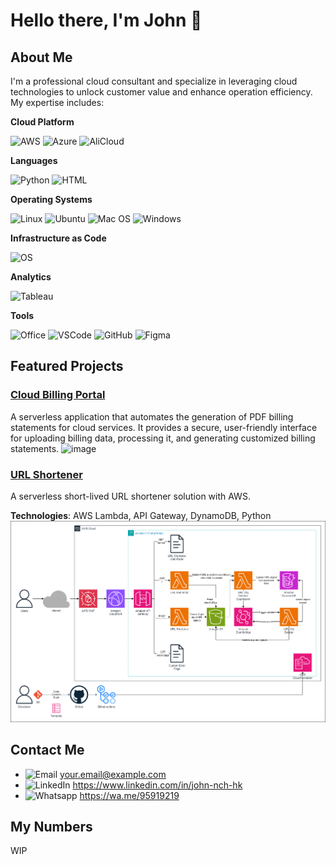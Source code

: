 # Hello there, I'm John 👋

## About Me
I'm a professional cloud consultant and specialize in leveraging cloud technologies to unlock customer value and enhance operation efficiency. My expertise includes:

**Cloud Platform**

![AWS](https://img.shields.io/badge/Amazon_AWS-FF9900?style=for-the-badge&logo=amazonaws&logoColor=white)
![Azure](https://img.shields.io/badge/microsoft%20azure-0089D6?style=for-the-badge&logo=microsoft-azure&logoColor=white)
![AliCloud](https://img.shields.io/badge/Alibaba_Cloud-FF6A00?style=for-the-badge&logo=alibabacloud&logoColor=white)

**Languages**

![Python](https://img.shields.io/badge/Python-FFD43B?style=for-the-badge&logo=python&logoColor=blue)
![HTML](https://img.shields.io/badge/HTML5-E34F26?style=for-the-badge&logo=html5&logoColor=white)



**Operating Systems**

![Linux](https://img.shields.io/badge/Linux-FCC624?style=for-the-badge&logo=linux&logoColor=black)
![Ubuntu](https://img.shields.io/badge/Ubuntu-E95420?style=for-the-badge&logo=ubuntu&logoColor=white)
![Mac OS](https://img.shields.io/badge/mac%20os-000000?style=for-the-badge&logo=apple&logoColor=white)
![Windows](https://img.shields.io/badge/Windows-0078D6?style=for-the-badge&logo=windows&logoColor=white)

**Infrastructure as Code**

![OS](https://img.shields.io/badge/Terraform-7B42BC?style=for-the-badge&logo=terraform&logoColor=white)

**Analytics**

![Tableau](https://img.shields.io/badge/Tableau-E97627?style=for-the-badge&logo=Tableau&logoColor=white)

**Tools**

![Office](https://img.shields.io/badge/Microsoft_Office-D83B01?style=for-the-badge&logo=microsoft-office&logoColor=white)
![VSCode](https://img.shields.io/badge/VSCode-0078D4?style=for-the-badge&logo=visual%20studio%20code&logoColor=white)
![GitHub](https://img.shields.io/badge/GitHub-100000?style=for-the-badge&logo=github&logoColor=whit)
![Figma](https://img.shields.io/badge/Figma-F24E1E?style=for-the-badge&logo=figma&logoColor=white)


## Featured Projects
### [Cloud Billing Portal](https://github.com/john-ng-hk/cloud-billing-portal)
A serverless application that automates the generation of PDF billing statements for cloud services. It provides a secure, user-friendly interface for uploading billing data, processing it, and generating customized billing statements.
![image](https://github.com/user-attachments/assets/e00a2fbb-fc70-40f7-8ee4-dfb8c8c0346f)


### [URL Shortener](https://github.com/john-ng-hk/url-shortener) 
A serverless short-lived URL shortener solution with AWS.

**Technologies**: AWS Lambda, API Gateway, DynamoDB, Python
![alt text](https://raw.githubusercontent.com/john-ng-hk/url-shortener/main/Diagram/URL-Shortener-AWS-Architecture-Diagram.drawio.png)

## Contact Me
- ![Email](https://img.shields.io/badge/Gmail-D14836?style=for-the-badge&logo=gmail&logoColor=white) your.email@example.com
- ![LinkedIn](https://img.shields.io/badge/LinkedIn-0077B5?style=for-the-badge&logo=linkedin&logoColor=white) https://www.linkedin.com/in/john-nch-hk
- ![Whatsapp](https://img.shields.io/badge/WhatsApp-25D366?style=for-the-badge&logo=whatsapp&logoColor=white) https://wa.me/95919219

## My Numbers
WIP
